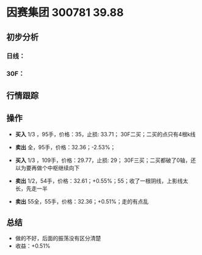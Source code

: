 # 因赛集团 300781 39.88
## 初步分析
### 日线：
  
### 30F：
  
## 行情跟踪
  
## 操作
  - **买入** 1/3 ，95手，价格：35，止损: 33.71； 30F二买；二买的点只有4根k线
  - **卖出** 全，95手，价格：32.36；-2.53%；

  - **买入** 1/3 ，109手，价格：29.77，止损: 29； 30F三买；二买都破了0轴，还以为要再做个中枢继续向下
  - **卖出** 1/2，54手，价格：32.61；+0.55%；55；收了一根阴线，上影线太长，先走一半
  - **卖出** 55全，55手，价格：32.36；+0.51%；走的有点乱

## 总结
  - 做的不好，后面的振荡没有区分清楚
  - 收益：+0.51%
  